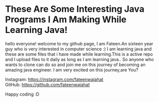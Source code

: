 # These Are Some Interesting Java Programs I Am Making While Learning Java!

hello everyone! welcome to my github page, I am Fateen.An sixteen year guy who is very interested in computer science :) I am learning java and these are some files that i have made while learning.This is a active repo and I upload files to it daily as long as I am learning java.. So anyone who wants to clone can do so and join me on this journey of becoming an amazing java engineer. I am very excited on this journey,are You?

Instagram: https://instagram.com/fateenwajahat<br>
GitHub: https://github.com/fateenwajahat

Happy coding :D

